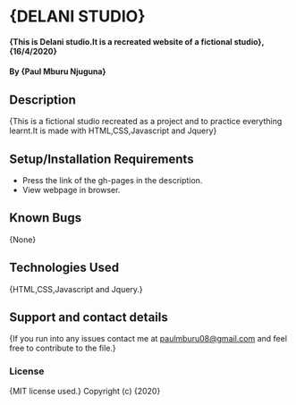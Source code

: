 # {DELANI STUDIO}
#### {This is Delani studio.It is a recreated website of a fictional studio}, {16/4/2020}
#### By **{Paul Mburu Njuguna}**
## Description
{This is a fictional studio recreated as a project and to practice everything learnt.It is made with HTML,CSS,Javascript and Jquery}
## Setup/Installation Requirements
* Press the link of the gh-pages in the description.
* View webpage in browser.
## Known Bugs
{None}
## Technologies Used
{HTML,CSS,Javascript and Jquery.}
## Support and contact details
{If you run into any issues contact me at paulmburu08@gmail.com and feel free to contribute to the file.}
### License
{MIT license used.}
Copyright (c) {2020}
